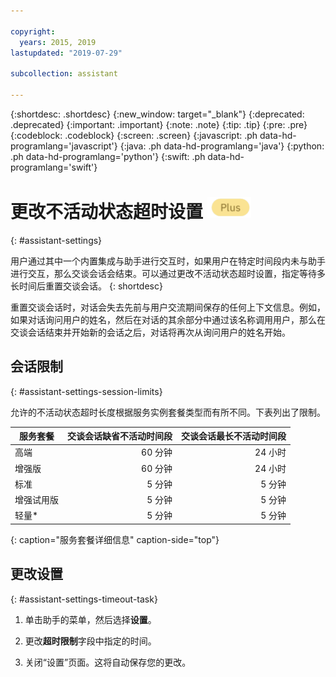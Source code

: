 ```yaml
---

copyright:
  years: 2015, 2019
lastupdated: "2019-07-29"

subcollection: assistant

---
```


{:shortdesc: .shortdesc}
{:new_window: target="_blank"}
{:deprecated: .deprecated}
{:important: .important}
{:note: .note}
{:tip: .tip}
{:pre: .pre}
{:codeblock: .codeblock}
{:screen: .screen}
{:javascript: .ph data-hd-programlang='javascript'}
{:java: .ph data-hd-programlang='java'}
{:python: .ph data-hd-programlang='python'}
{:swift: .ph data-hd-programlang='swift'}

# 更改不活动状态超时设置 ![仅限增强版或高端套餐](images/plus.png)
{: #assistant-settings}

用户通过其中一个内置集成与助手进行交互时，如果用户在特定时间段内未与助手进行交互，那么交谈会话会结束。可以通过更改不活动状态超时设置，指定等待多长时间后重置交谈会话。
{: shortdesc}

重置交谈会话时，对话会失去先前与用户交流期间保存的任何上下文信息。例如，如果对话询问用户的姓名，然后在对话的其余部分中通过该名称调用用户，那么在交谈会话结束并开始新的会话之后，对话将再次从询问用户的姓名开始。

## 会话限制
{: #assistant-settings-session-limits}

允许的不活动状态超时长度根据服务实例套餐类型而有所不同。下表列出了限制。

|服务套餐|交谈会话缺省不活动时间段|交谈会话最长不活动时间段|
|--------------|--------------------------------:|----------------------------:|
|高端                                 |60 分钟|24 小时|
|增强版                               |60 分钟|24 小时|
|标准                                 |5 分钟|5 分钟|
|增强试用版                           |5 分钟|5 分钟|
|轻量*            |5 分钟|5 分钟|
{: caption="服务套餐详细信息" caption-side="top"}

## 更改设置
{: #assistant-settings-timeout-task}

1.  单击助手的菜单，然后选择**设置**。

1.  更改**超时限制**字段中指定的时间。

1.  关闭“设置”页面。这将自动保存您的更改。
